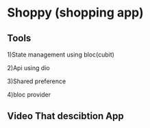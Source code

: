 # Shoppy (shopping app)
##    Tools 

1)State management using bloc(cubit)

2)Api using dio

3)Shared preference

4)bloc provider

## Video That descibtion  App





